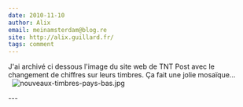 ```yaml
---
date: 2010-11-10
author: Alix
email: meinamsterdam@blog.re
site: http://alix.guillard.fr/
tags: comment
---
```


<p>
J'ai archivé ci dessous l'image du site web de TNT Post avec le changement de chiffres sur leurs timbres. Ça fait une jolie mosaïque...<br />&nbsp;
<img title="nouveaux-timbres-pays-bas.jpg, Sep 2012" alt="nouveaux-timbres-pays-bas.jpg" src="/public/images/scans/.nouveaux-timbres-pays-bas_m.jpg" /></p>
---